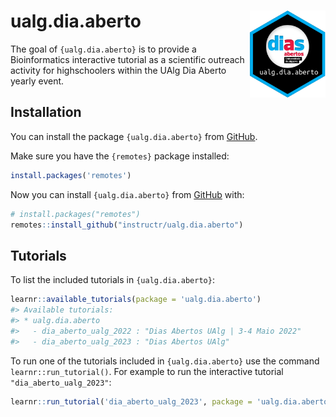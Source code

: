 
<!-- README.md is generated from README.Rmd. Please edit that file -->

# ualg.dia.aberto <img src='man/figures/logo.svg' align="right" height="139" />

<!-- badges: start -->
<!-- badges: end -->

The goal of `{ualg.dia.aberto}` is to provide a Bioinformatics
interactive tutorial as a scientific outreach activity for highschoolers
within the UAlg Dia Aberto yearly event.

## Installation

You can install the package `{ualg.dia.aberto}` from
[GitHub](https://github.com/).

Make sure you have the `{remotes}` package installed:

``` r
install.packages('remotes')
```

Now you can install `{ualg.dia.aberto}` from
[GitHub](https://github.com/) with:

``` r
# install.packages("remotes")
remotes::install_github("instructr/ualg.dia.aberto")
```

## Tutorials

To list the included tutorials in `{ualg.dia.aberto}`:

``` r
learnr::available_tutorials(package = 'ualg.dia.aberto')
#> Available tutorials:
#> * ualg.dia.aberto
#>   - dia_aberto_ualg_2022 : "Dias Abertos UAlg | 3-4 Maio 2022"
#>   - dia_aberto_ualg_2023 : "Dias Abertos UAlg"
```

To run one of the tutorials included in `{ualg.dia.aberto}` use the
command `learnr::run_tutorial()`. For example to run the interactive
tutorial `"dia_aberto_ualg_2023"`:

``` r
learnr::run_tutorial('dia_aberto_ualg_2023', package = 'ualg.dia.aberto')
```
